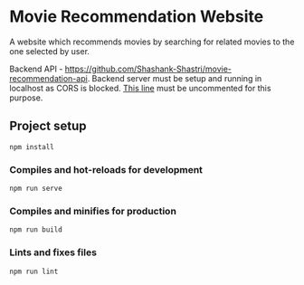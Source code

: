 # Movie Recommendation Website

A website which recommends movies by searching for related movies to the one selected by user.

Backend API - https://github.com/Shashank-Shastri/movie-recommendation-api.
Backend server must be setup and running in localhost as CORS is blocked. [This line](https://github.com/Shashank-Shastri/Movie-Recommendation-API/blob/32c38e05d8f51d89bfa042fe09af4e1d45611814/movie_recommendation/settings.py#L60) must be uncommented for this purpose.

## Project setup
```
npm install
```

### Compiles and hot-reloads for development
```
npm run serve
```

### Compiles and minifies for production
```
npm run build
```

### Lints and fixes files
```
npm run lint
```
